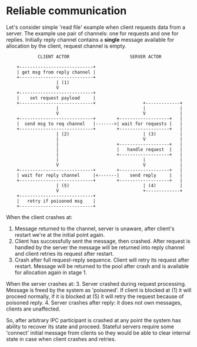 Reliable communication
======================

Let's consider simple 'read file' example when client requests data from a
server. The example use pair of channels: one for requests and one for 
replies. Initially reply channel contains a **single** message available for
allocation by the client, request channel is empty.


                CLIENT ACTOR                       SERVER ACTOR

        +----------------------------+
        | get msg from reply channel |
        +----------------------------+
                       | (1)
                       V
        +----------------------------+
        |    set request payload     |
        +----------------------------+                  +-------------+
                       |                                |             |
                       V                                V             |
        +----------------------------+        +-------------------+   |
        |  send msg to req channel   |------->| wait for requests |   |
        +----------------------------+        +-------------------+   |
                       | (2)                            | (3)         |
                       |                                V             |
                       |                      +-------------------+   |
                       |                      |   handle request  |   |
                       |                      +-------------------+   |
                       |                                |             |
                       V                                V             |
        +----------------------------+        +-------------------+   |
        | wait for reply channel     |<-------|    send reply     |   |
        +----------------------------+        +-------------------+   |
                       | (5)                            | (4)         |
                       V                                +-------------+
        +----------------------------+
        |   retry if poisoned msg    |
        +----------------------------+


When the client crashes at:
1.  Message returned to the channel, server is unaware, after client's restart
    we're at the initial point again.
2.  Client has successfully sent the message, then crashed. After request is
    handled by the server the message will be returned into reply channel and
    client retries its request after restart.
5.  Crash after full request-reply sequence. Client will retry its request 
    after restart. Message will be returned to the pool after crash and is
    available for allocation again in stage 1.

When the server crashes at:
3.  Server crashed during request processing. Message is freed by the system as
    'poisoned'. If client is blocked at (1) it will proceed normally, 
    if it is blocked at (5) it will retry the request because of poisoned reply.
4.  Server crashes after reply: it does not own messages, clients are 
    unaffected.

So, after arbitrary IPC participant is crashed at any point the system has 
ability to recover its state and proceed.
Stateful servers require some 'connect' initial message from clients so
they would be able to clear internal state in case when client crashes and 
retries.

